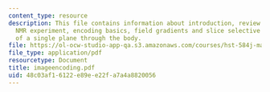 ```yaml
---
content_type: resource
description: This file contains information about introduction, review of the basic
  NMR experiment, encoding basics, field gradients and slice selective excitation
  of a single plane through the body.
file: https://ol-ocw-studio-app-qa.s3.amazonaws.com/courses/hst-584j-magnetic-resonance-analytic-biochemical-and-imaging-techniques-spring-2006/48c03af16122e89ee22fa7a4a8820056_imageencoding.pdf
file_type: application/pdf
resourcetype: Document
title: imageencoding.pdf
uid: 48c03af1-6122-e89e-e22f-a7a4a8820056
---
```

